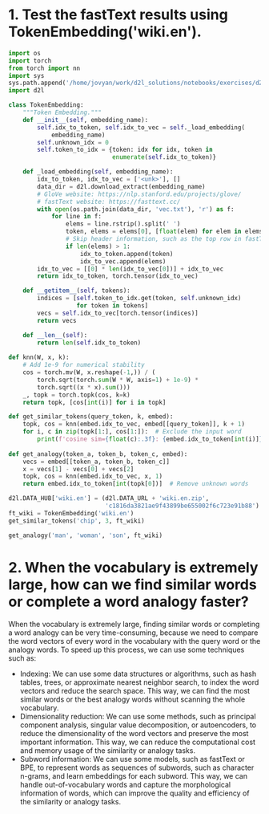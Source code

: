 # 1. Test the fastText results using TokenEmbedding('wiki.en').


```python
import os
import torch
from torch import nn
import sys
sys.path.append('/home/jovyan/work/d2l_solutions/notebooks/exercises/d2l_utils/')
import d2l

class TokenEmbedding:
    """Token Embedding."""
    def __init__(self, embedding_name):
        self.idx_to_token, self.idx_to_vec = self._load_embedding(
            embedding_name)
        self.unknown_idx = 0
        self.token_to_idx = {token: idx for idx, token in
                             enumerate(self.idx_to_token)}

    def _load_embedding(self, embedding_name):
        idx_to_token, idx_to_vec = ['<unk>'], []
        data_dir = d2l.download_extract(embedding_name)
        # GloVe website: https://nlp.stanford.edu/projects/glove/
        # fastText website: https://fasttext.cc/
        with open(os.path.join(data_dir, 'vec.txt'), 'r') as f:
            for line in f:
                elems = line.rstrip().split(' ')
                token, elems = elems[0], [float(elem) for elem in elems[1:]]
                # Skip header information, such as the top row in fastText
                if len(elems) > 1:
                    idx_to_token.append(token)
                    idx_to_vec.append(elems)
        idx_to_vec = [[0] * len(idx_to_vec[0])] + idx_to_vec
        return idx_to_token, torch.tensor(idx_to_vec)

    def __getitem__(self, tokens):
        indices = [self.token_to_idx.get(token, self.unknown_idx)
                   for token in tokens]
        vecs = self.idx_to_vec[torch.tensor(indices)]
        return vecs

    def __len__(self):
        return len(self.idx_to_token)
    
def knn(W, x, k):
    # Add 1e-9 for numerical stability
    cos = torch.mv(W, x.reshape(-1,)) / (
        torch.sqrt(torch.sum(W * W, axis=1) + 1e-9) *
        torch.sqrt((x * x).sum()))
    _, topk = torch.topk(cos, k=k)
    return topk, [cos[int(i)] for i in topk]

def get_similar_tokens(query_token, k, embed):
    topk, cos = knn(embed.idx_to_vec, embed[[query_token]], k + 1)
    for i, c in zip(topk[1:], cos[1:]):  # Exclude the input word
        print(f'cosine sim={float(c):.3f}: {embed.idx_to_token[int(i)]}')
        
def get_analogy(token_a, token_b, token_c, embed):
    vecs = embed[[token_a, token_b, token_c]]
    x = vecs[1] - vecs[0] + vecs[2]
    topk, cos = knn(embed.idx_to_vec, x, 1)
    return embed.idx_to_token[int(topk[0])]  # Remove unknown words
```


```python
d2l.DATA_HUB['wiki.en'] = (d2l.DATA_URL + 'wiki.en.zip',
                           'c1816da3821ae9f43899be655002f6c723e91b88')
ft_wiki = TokenEmbedding('wiki.en')
get_similar_tokens('chip', 3, ft_wiki)
```


```python
get_analogy('man', 'woman', 'son', ft_wiki)
```

# 2. When the vocabulary is extremely large, how can we find similar words or complete a word analogy faster?

When the vocabulary is extremely large, finding similar words or completing a word analogy can be very time-consuming, because we need to compare the word vectors of every word in the vocabulary with the query word or the analogy words. To speed up this process, we can use some techniques such as:

- Indexing: We can use some data structures or algorithms, such as hash tables, trees, or approximate nearest neighbor search, to index the word vectors and reduce the search space. This way, we can find the most similar words or the best analogy words without scanning the whole vocabulary.
- Dimensionality reduction: We can use some methods, such as principal component analysis, singular value decomposition, or autoencoders, to reduce the dimensionality of the word vectors and preserve the most important information. This way, we can reduce the computational cost and memory usage of the similarity or analogy tasks.
- Subword information: We can use some models, such as fastText or BPE, to represent words as sequences of subwords, such as character n-grams, and learn embeddings for each subword. This way, we can handle out-of-vocabulary words and capture the morphological information of words, which can improve the quality and efficiency of the similarity or analogy tasks.
